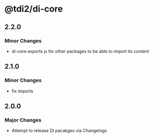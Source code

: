 # @tdi2/di-core

## 2.2.0

### Minor Changes

- di-core exports js for other packages to be able to import its content

## 2.1.0

### Minor Changes

- fix imports

## 2.0.0

### Major Changes

- Attempt to release DI pacakges via Changelogs
